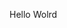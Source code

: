 Hello Wolrd





























































































































































































































































































































































































































































































































































































































































































































































































































































































































































































































































































































































































































































































































































































































































































































































































































































































































































































































































































































































































































































































































































































































































































































































































































































































































































































































































































































































































































































































































































































































































































































































































































































































































































































































































































































































































































































































































































































































































































































































































































